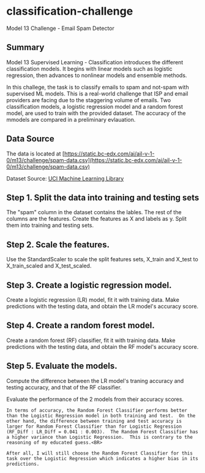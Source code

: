 # classification-challenge
Model 13 Challenge - Email Spam Detector

## Summary
Model 13 Supervised Learning - Classification introduces the different classification  models.  It begins with linear models such as logistic regression, then advances to nonlinear models and ensemble methods.<BR>

In this challege, the task is to classify emails to spam and not-spam with supervised ML models.  This is a real-world challenge that ISP and email providers are facing due to the staggering volume of emails.  Two classification models, a logistic regression model and a random forest model, are used to train with the provided dataset.  The accuracy of the mmodels are compared in a preliminary evlauation.

## Data Source
The data is located at [https://static.bc-edx.com/ai/ail-v-1-0/m13/challenge/spam-data.csv](https://static.bc-edx.com/ai/ail-v-1-0/m13/challenge/spam-data.csv)

Dataset Source: [UCI Machine Learning Library](https://archive.ics.uci.edu/dataset/94/spambase)

## Step 1. Split the data into training and testing sets
The "spam" column in the dataset contains the lables.  The rest of the columns are the features.  Create the features as X and labels as y.  Split them into training and testing sets.

## Step 2. Scale the features.
Use the StandardScaler to scale the split features sets, X_train and X_test to X_train_scaled and X_test_scaled.

## Step 3. Create a logistic regression model.
Create a logistic regression (LR) model, fit it with training data.  Make predictions with the testing data, and obtain the LR model's accuracy score.

## Step 4. Create a random forest model.
Create a random forest (RF) classifier, fit it with training data.  Make predictions with the testing data, and obtain the RF model's accuracy score.

## Step 5. Evaluate the models.
Compute the difference between the LR model's traning accuracy and testing accuracy, and that of the RF classifier.<BR>

Evaluate the performance of the 2 models from their accuracy scores.

    In terms of accuracy, the Random Forest Classifier performs better than the Logistic Regression model in both training and test.  On the other hand, the difference between training and test accuracy is larger for Random Forest Classifier than for Logistic Regression (RF_Diff : LR_Diff = 0.041 : 0.003).  The Random Forest Classifier has a higher variance than Logistic Regression.  This is contrary to the reasoning of my educated guess.<BR>

    After all, I will still choose the Random Forest Classifier for this task over the Logistic Regression which indicates a higher bias in its predictions.